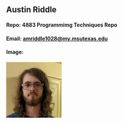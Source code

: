 ## Austin Riddle
#### Repo: 4883 Programmimg Techniques Repo
#### Email: amriddle1028@my.msutexas.edu
#### Image:
![me](me.png)
